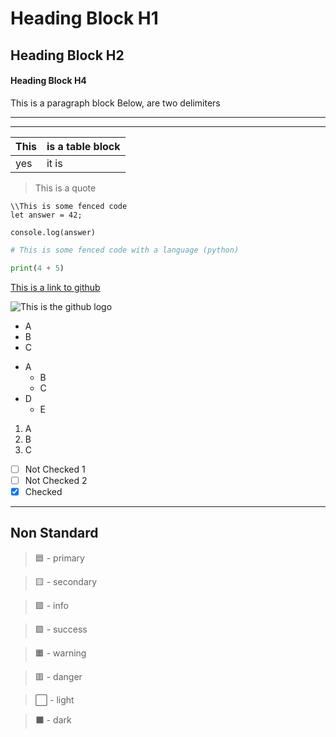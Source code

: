 <!-- OFFICIAL BLOCKS -->

<!-- Heading -->

# Heading Block H1
## Heading Block H2
#### Heading Block H4



<!-- Paragraph -->

This is a paragraph block
Below, are two delimiters



<!-- Delimiter 1 -->

---



<!-- Delimiter 2 -->

***



<!-- Table -->

| This | is a table block |
| ---- | ---------------- |
| yes  | it is            |



<!-- Quote -->

> This is a quote



<!-- Code -->

```
\\This is some fenced code
let answer = 42;

console.log(answer)
```



<!-- Code with Launguage -->

```python
# This is some fenced code with a language (python)

print(4 + 5)
```



<!-- Link -->

[This is a link to github](http://github.com)




<!-- Image -->

![This is the github logo](https://github.githubassets.com/images/modules/logos_page/GitHub-Logo.png)



<!-- Unorderd List -->

* A
* B
* C


<!-- Multi-level unordered List -->

* A
    * B
    * C
* D
    * E


<!-- Ordered List -->

1. A
2. B
3. C


<!-- Checkbox -->

- [ ] Not Checked 1
- [ ] Not Checked 2
- [x] Checked

---

## Non Standard

<!-- Alerts -->

> :blue_square: - primary

> :yellow_square: - secondary

> :purple_square: - info

> :green_square: - success

> :orange_square: - warning

> :red_square: - danger

> :white_large_square: - light

> :black_large_square: - dark